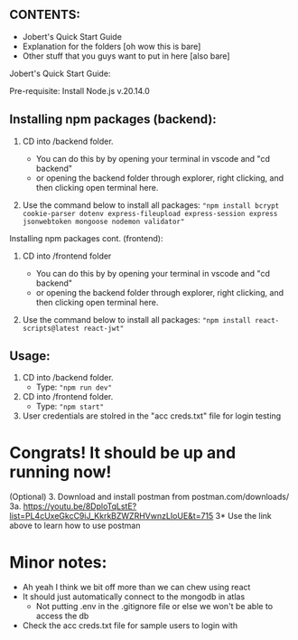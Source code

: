 ## CONTENTS:
- Jobert's Quick Start Guide
- Explanation for the folders [oh wow this is bare]
- Other stuff that you guys want to put in here [also bare]

Jobert's Quick Start Guide:

Pre-requisite: Install Node.js v.20.14.0

## Installing npm packages (backend):

1. CD into /backend folder. 
    - You can do this by by opening your terminal in vscode and "cd backend"
    - or opening the backend folder through explorer, right clicking, and then clicking open terminal here.

2. Use the command below to install all packages:
   ``` "npm install bcrypt cookie-parser dotenv express-fileupload express-session express jsonwebtoken mongoose nodemon validator" ```

Installing npm packages cont. (frontend):

1. CD into /frontend folder
     - You can do this by by opening your terminal in vscode and "cd backend"
    - or opening the backend folder through explorer, right clicking, and then clicking open terminal here.
      
2. Use the command below to install all packages:
   ``` "npm install react-scripts@latest react-jwt" ```


## Usage:
1. CD into /backend folder.
    - Type: ``` "npm run dev" ```
2. CD into /frontend folder.
    - Type: ``` "npm start" ```
3. User credentials are stolred in the "acc creds.txt" file for login testing

# Congrats! It should be up and running now!


(Optional)
3. Download and install postman from postman.com/downloads/
    3a. https://youtu.be/8DploTqLstE?list=PL4cUxeGkcC9iJ_KkrkBZWZRHVwnzLIoUE&t=715
    3* Use the link above to learn how to use postman

# Minor notes:
- Ah yeah I think we bit off more than we can chew using react 
- It should just automatically connect to the mongodb in atlas
    - Not putting .env in the .gitignore file or else we won't be able to access the db
- Check the acc creds.txt file for sample users to login with
